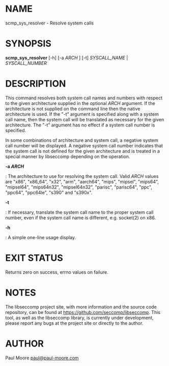 NAME
====

scmp_sys_resolver - Resolve system calls

SYNOPSIS
========

**scmp_sys_resolver** [-h] [-a *ARCH* ] [-t] *SYSCALL_NAME* |
*SYSCALL_NUMBER*

DESCRIPTION
===========

This command resolves both system call names and numbers with respect to
the given architecture supplied in the optional *ARCH* argument. If the
architecture is not supplied on the command line then the native
architecture is used. If the "-t" argument is specified along with a
system call name, then the system call will be translated as necessary
for the given architecture. The "-t" argument has no effect if a
system call number is specified.

In some combinations of architecture and system call, a negative system
call number will be displayed. A negative system call number indicates
that the system call is not defined for the given architecture and is
treated in a special manner by libseccomp depending on the operation.

**-a *ARCH***

:   The architecture to use for resolving the system call. Valid *ARCH*
    values are "x86", "x86_64", "x32", "arm", "aarch64",
    "mips", "mipsel", "mips64", "mipsel64", "mips64n32",
    "mipsel64n32", "parisc", "parisc64", "ppc", "ppc64",
    "ppc64le", "s390" and "s390x".

**-t**

:   If necessary, translate the system call name to the proper system
    call number, even if the system call name is different, e.g.
    socket(2) on x86.

**-h**

:   A simple one-line usage display.

EXIT STATUS
===========

Returns zero on success, errno values on failure.

NOTES
=====

The libseccomp project site, with more information and the source code
repository, can be found at https://github.com/seccomp/libseccomp. This
tool, as well as the libseccomp library, is currently under development,
please report any bugs at the project site or directly to the author.

AUTHOR
======

Paul Moore <paul@paul-moore.com>

